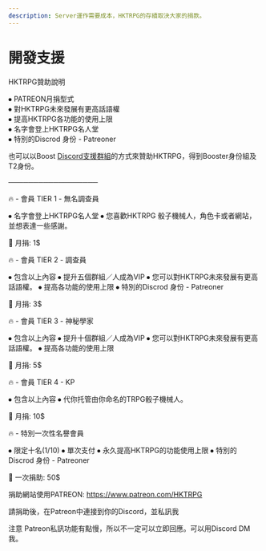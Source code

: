 ```yaml
---
description: Server運作需要成本，HKTRPG的存續取決大家的捐款。
---
```


# 開發支援

HKTRPG贊助說明

⦁ PATREON月捐型式\
⦁ 對HKTRPG未來發展有更高話語權 \
⦁ 提高HKTRPG各功能的使用上限 \
⦁ 名字會登上HKTRPG名人堂 \
⦁ 特別的Discrod 身份 - Patreoner

也可以以Boost [Discord支援群組](https://support.hktrpg.com)的方式來贊助HKTRPG，得到Booster身份組及T2身份。

──────────────────

🔥 - 會員 TIER 1 - 無名調查員

⦁ 名字會登上HKTRPG名人堂 ⦁ 您喜歡HKTRPG 骰子機械人，角色卡或者網站，並想表達一些感謝。

🫶 月捐: 1$



🔥 - 會員 TIER 2 - 調查員

⦁ 包含以上內容 ⦁ 提升五個群組／人成為VIP ⦁ 您可以對HKTRPG未來發展有更高話語權。 ⦁ 提高各功能的使用上限 ⦁ 特別的Discrod 身份 - Patreoner

🫶 月捐: 3$



🔥 - 會員 TIER 3 - 神秘學家

⦁ 包含以上內容 ⦁ 提升十個群組／人成為VIP ⦁ 您可以對HKTRPG未來發展有更高話語權。 ⦁ 提高各功能的使用上限

🫶 月捐: 5$



🔥 - 會員 TIER 4 - KP

⦁ 包含以上內容 ⦁ 代你托管由你命名的TRPG骰子機械人。

🫶 月捐: 10$



🔥 - 特別一次性名譽會員

⦁ 限定十名(1/10) ⦁ 單次支付 ⦁ 永久提高HKTRPG的功能使用上限 ⦁ 特別的Discrod 身份 - Patreoner

🫶 一次捐助: 50$

捐助網站使用PATREON: https://www.patreon.com/HKTRPG

請捐助後，在Patreon中連接到你的Discord，並私訊我

注意 Patreon私訊功能有點慢，所以不一定可以立即回應。可以用Discord DM我。
